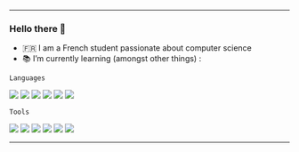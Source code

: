 <hr>

### Hello there :wave:

- :fr: I am a French student passionate about computer science
- :books: I’m currently learning (amongst other things) :

`Languages`

![](https://img.shields.io/badge/Python-3776AB?logo=python&logoColor=FFFFFF&style=for-the-badge) ![](https://img.shields.io/badge/C-5c6bc0?logo=c&logoColor=FFFFFF&style=for-the-badge) ![](https://img.shields.io/badge/CSharp-239120?logo=csharp&logoColor=FFFFFFF&style=for-the-badge) ![](https://img.shields.io/badge/Lua-010080?logo=lua&logoColor=FFFFFF&style=for-the-badge) ![](https://img.shields.io/badge/Javascript-F7DF1E?logo=javascript&logoColor=303030&style=for-the-badge) ![](https://img.shields.io/badge/Ocaml-EC6813?logo=ocaml&logoColor=FFFFFF&style=for-the-badge) 

`Tools`

![](https://img.shields.io/badge/Vim-019533?logo=vim&logoColor=FFFFFF&style=for-the-badge) ![](https://img.shields.io/badge/GIT-F05032?logo=git&logoColor=FFFFFF&style=for-the-badge) ![](https://img.shields.io/badge/Unity-303030?logo=unity&logoColor=FFFFFF&style=for-the-badge) ![](https://img.shields.io/badge/NodeJS-339933?logo=nodedotjs&logoColor=FFFFFF&style=for-the-badge) ![](https://img.shields.io/badge/Django-0c3c26?logo=django&logoColor=FFFFFF&style=for-the-badge) ![](https://img.shields.io/badge/Svelte-ffffff?logo=svelte&logoColor=ff3e00&style=for-the-badge)
<hr>
